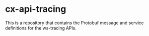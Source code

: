 # cx-api-tracing
This is a repository that contains the Protobuf message and service definitions for the ws-tracing APIs.
